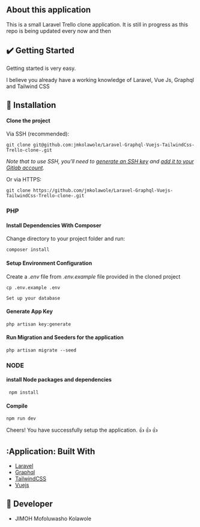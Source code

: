## About this application

This is a small Laravel Trello clone application. It is still in progress as this repo is being updated every now and then

## :heavy_check_mark: Getting Started
Getting started is very easy.

I believe you already have a working knowledge of Laravel, Vue Js, Graphql and Tailwind CSS

## :rocket: Installation

#### Clone the project

Via SSH (recommended):
```
git clone git@github.com:jmkolawole/Laravel-Graphql-Vuejs-TailwindCss-Trello-clone-.git
```
*Note that to use SSH, you'll need to [generate an SSH key](https://git-scm.com/book/en/v2/Git-on-the-Server-Generating-Your-SSH-Public-Key) and [add it to your Gitlab account](https://docs.gitlab.com/ee/ssh/README.html#adding-an-ssh-key-to-your-gitlab-account).*

Or via HTTPS:
```
git clone https://github.com/jmkolawole/Laravel-Graphql-Vuejs-TailwindCss-Trello-clone-.git
```
### PHP
#### Install Dependencies With Composer
Change directory to your project folder and run:
```
composer install
```

#### Setup Environment Configuration
Create a _.env_ file from _.env.example_ file provided in the cloned project
```
cp .env.example .env
```

```
Set up your database

```

#### Generate App Key
```
php artisan key:generate
```

#### Run Migration and Seeders for the application

```
php artisan migrate --seed

```

### NODE
#### install Node packages and dependencies
```
 npm install

```

#### Compile
```
npm run dev

```

Cheers! You have successfully setup the application.
:+1: :+1: :+1:

## :Application: Built With

* [Laravel](http://laravel.com/docs/)
* [Graphql](https://graphql.org/)
* [TailwindCSS](https://tailwindcss.com/)
* [Vuejs](https://vuejs.org/)

## :handshake: Developer

- JIMOH Mofoluwasho Kolawole